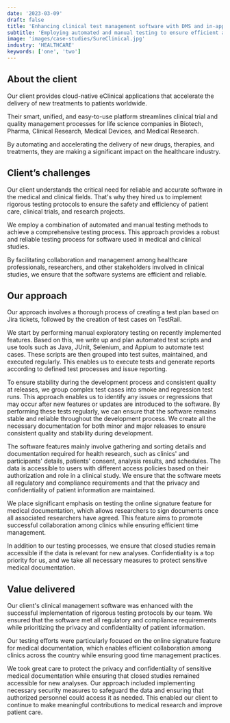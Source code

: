 ```yaml
---
date: '2023-03-09'
draft: false
title: 'Enhancing clinical test management software with DMS and in-app signing'
subtitle: 'Employing automated and manual testing to ensure efficient and reliable software for medical and clinical studies'
image: 'images/case-studies/SureClinical.jpg'
industry: 'HEALTHCARE'
keywords: ['one', 'two']
---
```


## About the client

Our client provides cloud-native eClinical applications that accelerate the delivery of new treatments to patients worldwide.

Their smart, unified, and easy-to-use platform streamlines clinical trial and quality management processes for life science companies in Biotech, Pharma, Clinical Research, Medical Devices, and Medical Research.

By automating and accelerating the delivery of new drugs, therapies, and treatments, they are making a significant impact on the healthcare industry.

## Client’s challenges

Our client understands the critical need for reliable and accurate software in the medical and clinical fields. That's why they hired us to implement rigorous testing protocols to ensure the safety and efficiency of patient care, clinical trials, and research projects.

We employ a combination of automated and manual testing methods to achieve a comprehensive testing process. This approach provides a robust and reliable testing process for software used in medical and clinical studies.

By facilitating collaboration and management among healthcare professionals, researchers, and other stakeholders involved in clinical studies, we ensure that the software systems are efficient and reliable.

## Our approach

Our approach involves a thorough process of creating a test plan based on Jira tickets, followed by the creation of test cases on TestRail.

We start by performing manual exploratory testing on recently implemented features. Based on this, we write up and plan automated test scripts and use tools such as Java, JUnit, Selenium, and Appium to automate test cases. These scripts are then grouped into test suites, maintained, and executed regularly. This enables us to execute tests and generate reports according to defined test processes and issue reporting.

To ensure stability during the development process and consistent quality at releases, we group complex test cases into smoke and regression test runs. This approach enables us to identify any issues or regressions that may occur after new features or updates are introduced to the software. By performing these tests regularly, we can ensure that the software remains stable and reliable throughout the development process. We create all the necessary documentation for both minor and major releases to ensure consistent quality and stability during development.

The software features mainly involve gathering and sorting details and documentation required for health research, such as clinics' and participants' details, patients' consent, analysis results, and schedules. The data is accessible to users with different access policies based on their authorization and role in a clinical study. We ensure that the software meets all regulatory and compliance requirements and that the privacy and confidentiality of patient information are maintained.

We place significant emphasis on testing the online signature feature for medical documentation, which allows researchers to sign documents once all associated researchers have agreed. This feature aims to promote successful collaboration among clinics while ensuring efficient time management.

In addition to our testing processes, we ensure that closed studies remain accessible if the data is relevant for new analyses. Confidentiality is a top priority for us, and we take all necessary measures to protect sensitive medical documentation.

## Value delivered

Our client's clinical management software was enhanced with the successful implementation of rigorous testing protocols by our team. We ensured that the software met all regulatory and compliance requirements while prioritizing the privacy and confidentiality of patient information.

Our testing efforts were particularly focused on the online signature feature for medical documentation, which enables efficient collaboration among clinics across the country while ensuring good time management practices.

We took great care to protect the privacy and confidentiality of sensitive medical documentation while ensuring that closed studies remained accessible for new analyses. Our approach included implementing necessary security measures to safeguard the data and ensuring that authorized personnel could access it as needed. This enabled our client to continue to make meaningful contributions to medical research and improve patient care.
